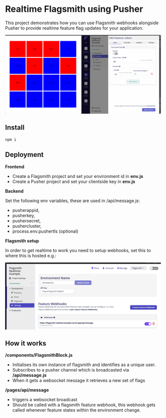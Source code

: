 # Realtime Flagsmith using Pusher

This project demonstrates how you can use Flagsmith webhooks alongside Pusher to provide realtime feature flag updates for your application.


<img src="./recording.gif"/>

## Install
```
npm i
```

## Deployment

**Frontend**

- Create a Flagsmith project and set your environment id in **env.js**
- Create a Pusher project and set your clientside key in **env.js**

**Backend**

Set the following env variables, these are used in /api/message.js:

- pusherappid,
- pusherkey,
- pushersecret,
- pushercluster,
- process.env.pushertls (optional) 


**Flagsmith setup**

In order to get realtime to work you need to setup webhooks, set this to where this is hosted e.g.:

<img src="./config.png"/>


## How it works

**/components/FlagsmithBlock.js**
- Initialises its own instance of flagsmith and identifies as a unique user.
- Subscribes to a pusher channel which is broadcasted via **/api/message.js**
- When it gets a websocket message it retrieves a new set of flags

**/pages/api/message**
- triggers a websocket broadcast
- Should be called with a flagsmith feature webhook, this webhook gets called whenever feature states within the environment change.
